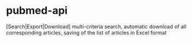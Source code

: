 # pubmed-api
[Search|Export|Download] multi-criteria search, automatic download of all corresponding articles, saving of the list of articles in Excel format
